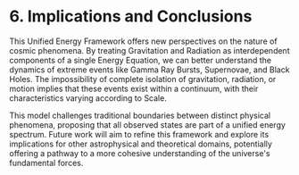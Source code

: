 <h1>6. Implications and Conclusions</h1>

This Unified Energy Framework offers new perspectives on the nature of cosmic phenomena. By treating Gravitation and Radiation as interdependent components of a single Energy Equation, we can better understand the dynamics of extreme events like Gamma Ray Bursts, Supernovae, and Black Holes. The impossibility of complete isolation of gravitation, radiation, or motion implies that these events exist within a continuum, with their characteristics varying according to Scale.

This model challenges traditional boundaries between distinct physical phenomena, proposing that all observed states are part of a unified energy spectrum. Future work will aim to refine this framework and explore its implications for other astrophysical and theoretical domains, potentially offering a pathway to a more cohesive understanding of the universe's fundamental forces.
